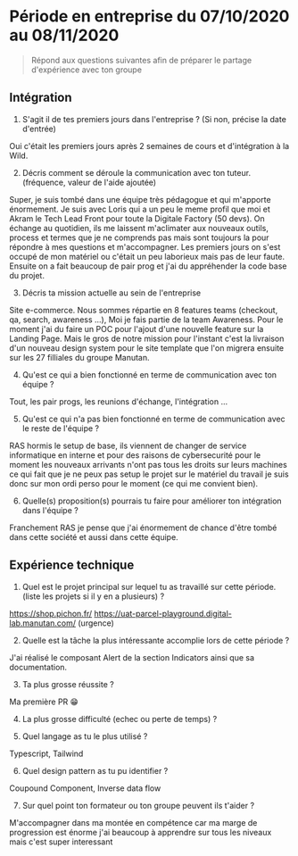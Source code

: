 # Période en entreprise du 07/10/2020 au 08/11/2020

> Répond aux questions suivantes afin de préparer le partage d'expérience avec ton groupe

## Intégration

1. S'agit il de tes premiers jours dans l'entreprise ? (Si non, précise la date d'entrée)

Oui c'était les premiers jours après 2 semaines de cours et d'intégration à la Wild.

2. Décris comment se déroule la communication avec ton tuteur. (fréquence, valeur de l'aide ajoutée)

Super, je suis tombé dans une équipe très pédagogue et qui m'apporte énormement. Je suis avec Loris qui a un peu le meme profil que moi et Akram le Tech Lead Front pour toute la Digitale Factory (50 devs). On échange au quotidien, ils me laissent m'aclimater aux nouveaux outils, process et termes que je ne comprends pas mais sont toujours la pour répondre à mes questions et m'accompagner. Les premiers jours on s'est occupé de mon matériel ou c'était un peu laborieux mais pas de leur faute. Ensuite on a fait beaucoup de pair prog et j'ai du appréhender la code base du projet.

3. Décris ta mission actuelle au sein de l'entreprise

Site e-commerce. Nous sommes répartie en 8 features teams (checkout, qa, search, awareness ...), Moi je fais partie de la team Awareness.
Pour le moment j'ai du faire un POC pour l'ajout d'une nouvelle feature sur la Landing Page. Mais le gros de notre mission pour l'instant c'est la livraison d'un nouveau design system pour le site template que l'on migrera ensuite sur les 27 filliales du groupe Manutan.

4. Qu'est ce qui a bien fonctionné en terme de communication avec ton équipe ?

Tout, les pair progs, les reunions d'échange, l'intégration ...

5. Qu'est ce qui n'a pas bien fonctionné en terme de communication avec le reste de l'équipe ?

RAS hormis le setup de base, ils viennent de changer de service informatique en interne et pour des raisons de cybersecurité pour le moment les nouveaux arrivants n'ont pas tous les droits sur leurs machines ce qui fait que je ne peux pas setup le projet sur le matériel du travail je suis donc sur mon ordi perso pour le moment (ce qui me convient bien).

6. Quelle(s) proposition(s) pourrais tu faire pour améliorer ton intégration dans l'équipe ?

Franchement RAS je pense que j'ai énormement de chance d'être tombé dans cette société et aussi dans cette équipe.

## Expérience technique

1. Quel est le projet principal sur lequel tu as travaillé sur cette période. (liste les projets si il y en a plusieurs) ?

https://shop.pichon.fr/
https://uat-parcel-playground.digital-lab.manutan.com/ (urgence)

2. Quelle est la tâche la plus intéressante accomplie lors de cette période ?

J'ai réalisé le composant Alert de la section Indicators ainsi que sa documentation.

3. Ta plus grosse réussite ?

Ma première PR 😁

4. La plus grosse difficulté (echec ou perte de temps) ?

5. Quel langage as tu le plus utilisé ?

Typescript, Tailwind

6. Quel design pattern as tu pu identifier ?

Coupound Component, Inverse data flow

7. Sur quel point ton formateur ou ton groupe peuvent ils t'aider ?

M'accompagner dans ma montée en compétence car ma marge de progression est énorme j'ai beaucoup à apprendre sur tous les niveaux mais c'est super interessant
